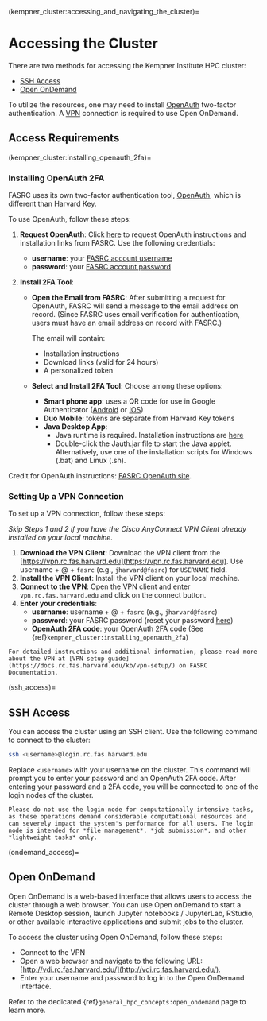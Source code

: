 (kempner_cluster:accessing_and_navigating_the_cluster)=
# Accessing the Cluster

There are two methods for accessing the Kempner Institute HPC cluster: 

- [SSH Access](#ssh_access)
- [Open OnDemand](#ondemand_access)


To utilize the resources, one may need to install [OpenAuth](https://docs.rc.fas.harvard.edu/kb/openauth/) two-factor authentication. A [VPN](https://docs.rc.fas.harvard.edu/kb/vpn-setup/) connection is required to use Open OnDemand.

## Access Requirements

(kempner_cluster:installing_openauth_2fa)=
### Installing OpenAuth 2FA

FASRC  uses its own two-factor authentication tool, [OpenAuth](https://docs.rc.fas.harvard.edu/kb/openauth/), which is different than Harvard Key.

To use OpenAuth, follow these steps:

1. **Request OpenAuth**: Click [here](https://two-factor.rc.fas.harvard.edu/) to request OpenAuth instructions and installation links from FASRC.
Use the following credentials:
     - **username**: your [FASRC account username](https://docs.rc.fas.harvard.edu/kb/about-usernames/)
    - **password**: your [FASRC account password](https://docs.rc.fas.harvard.edu/kb/quickstart-guide/#2_Set_a_password_and_setup_OpenAuth_for_two-factor_authentication)


2. **Install 2FA Tool**: 
    - **Open the Email from FASRC**: After submitting a request for OpenAuth, FASRC will send a message to the email address on record. (Since FASRC uses email verification for authentication, users must have an email address on record with FASRC.)

        The email will contain: 
        - Installation instructions
        - Download links (valid for 24 hours) 
        - A personalized token

    - **Select and Install 2FA Tool**: Choose among these options:
        - **Smart phone app**: uses a QR code for use in Google Authenticator ([Android](https://play.google.com/store/apps/details?id=com.google.android.apps.authenticator2&pli=1) or [IOS](https://apps.apple.com/us/app/google-authenticator/id388497605))
        - **Duo Mobile**: tokens are separate from Harvard Key tokens
        - **Java Desktop App**: 
            - Java runtime is required.  Installation instructions are [here](https://www.java.com/en/download/help/index_installing.html)
            - Double-click the Jauth.jar file to start the Java applet.  Alternatively, use one of the installation scripts for Windows (.bat) and Linux (.sh).

Credit for OpenAuth instructions: [FASRC OpenAuth site](https://docs.rc.fas.harvard.edu/kb/openauth/).

### Setting Up a VPN Connection

To set up a VPN connection, follow these steps:

*Skip Steps 1 and 2 if you have the Cisco AnyConnect VPN Client already installed on your local machine.*

1. **Download the VPN Client**: Download the VPN client from the [https://vpn.rc.fas.harvard.edu](https://vpn.rc.fas.harvard.edu). Use username + @ + `fasrc` (e.g., `jharvard@fasrc`) for `USERNAME` field. 
2. **Install the VPN Client**: Install the VPN client on your local machine.
3. **Connect to the VPN**: Open the VPN client and enter `vpn.rc.fas.harvard.edu` and click on the connect button. 
4. **Enter your credentials**: 
    - **username**: username + @ + `fasrc` (e.g., `jharvard@fasrc`)
    - **password**: your FASRC password (reset your password [here](https://portal.rc.fas.harvard.edu/p3/pwreset/))
    - **OpenAuth 2FA code**: your OpenAuth 2FA code (See {ref}`kempner_cluster:installing_openauth_2fa`)

```{note}
For detailed instructions and additional information, please read more about the VPN at [VPN setup guide](https://docs.rc.fas.harvard.edu/kb/vpn-setup/) on FASRC Documentation.
```


(ssh_access)=
## SSH Access 

You can access the cluster using an SSH client. Use the following command to connect to the cluster:

```bash
ssh <username>@login.rc.fas.harvard.edu
```

Replace `<username>` with your username on the cluster. This command will prompt you to enter your password and an OpenAuth 2FA code. After entering your password and a 2FA code, you will be connected to one of the login nodes of the cluster.

```{note}
Please do not use the login node for computationally intensive tasks, as these operations demand considerable computational resources and can severely impact the system's performance for all users. The login node is intended for *file management*, *job submission*, and other *lightweight tasks* only.
```

(ondemand_access)=
## Open OnDemand

Open OnDemand is a web-based interface that allows users to access the cluster through a web browser. You can use Open onDemand to start a Remote Desktop session, launch Jupyter notebooks / JupyterLab, RStudio, or other available interactive applications and submit jobs to the cluster.

To access the cluster using Open OnDemand, follow these steps:

- Connect to the VPN
- Open a web browser and navigate to the following URL: [http://vdi.rc.fas.harvard.edu/](http://vdi.rc.fas.harvard.edu/).
- Enter your username and password to log in to the Open OnDemand interface.

Refer to the dedicated {ref}`general_hpc_concepts:open_ondemand` page to learn more.
